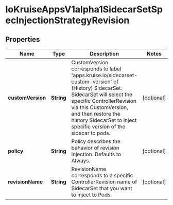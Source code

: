 
# IoKruiseAppsV1alpha1SidecarSetSpecInjectionStrategyRevision

## Properties
Name | Type | Description | Notes
------------ | ------------- | ------------- | -------------
**customVersion** | **String** | CustomVersion corresponds to label &#39;apps.kruise.io/sidecarset-custom-version&#39; of (History) SidecarSet. SidecarSet will select the specific ControllerRevision via this CustomVersion, and then restore the history SidecarSet to inject specific version of the sidecar to pods. |  [optional]
**policy** | **String** | Policy describes the behavior of revision injection. Defaults to Always. |  [optional]
**revisionName** | **String** | RevisionName corresponds to a specific ControllerRevision name of SidecarSet that you want to inject to Pods. |  [optional]




